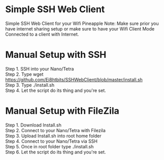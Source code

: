 # Simple SSH Web Client
Simple SSH Web Client for your Wifi Pineapple
Note: Make sure prior you have internet sharing setup or make sure to have your Wifi Client Mode Connected to a client with Internet.

# Manual Setup with SSH

Step 1. SSH into your Nano/Tetra <br>
Step 2. Type wget https://github.com/Ei8htbits/SSHWebClient/blob/master/install.sh <br>
Step 3. Type ./install.sh <br>
Step 4. Let the script do its thing and you're set.<br>

# Manual Setup with FileZila
Step 1. Download Install.sh<br>
Step 2. Connect to your Nano/Tetra with Filezila<br>
Step 3. Upload Install.sh into root home folder<br>
Step 4. Connect to your Nano/Tetra via SSH<br>
Step 5. Once in root folder type ./install.sh<br>
Step 6. Let the script do its thing and you're set.<br>

